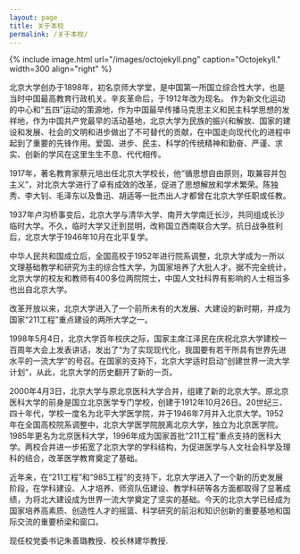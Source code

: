 ```yaml
---
layout: page
title: 关于本校
permalink: /关于本校/
---
```


{% include image.html url="/images/octojekyll.png" caption="Octojekyll." width=300 align="right" %}

北京大学创办于1898年，初名京师大学堂，是中国第一所国立综合性大学，也是当时中国最高教育行政机关。辛亥革命后，于1912年改为现名。 作为新文化运动的中心和“五四”运动的策源地，作为中国最早传播马克思主义和民主科学思想的发祥地，作为中国共产党最早的活动基地，北京大学为民族的振兴和解放、国家的建设和发展、社会的文明和进步做出了不可替代的贡献，在中国走向现代化的进程中起到了重要的先锋作用。爱国、进步、民主、科学的传统精神和勤奋、严谨、求实、创新的学风在这里生生不息、代代相传。

1917年，著名教育家蔡元培出任北京大学校长，他“循思想自由原则，取兼容并包主义”，对北京大学进行了卓有成效的改革，促进了思想解放和学术繁荣。陈独秀、李大钊、毛泽东以及鲁迅、胡适等一批杰出人才都曾在北京大学任职或任教。

1937年卢沟桥事变后，北京大学与清华大学、南开大学南迁长沙，共同组成长沙临时大学。不久，临时大学又迁到昆明，改称国立西南联合大学。抗日战争胜利后，北京大学于1946年10月在北平复学。

中华人民共和国成立后，全国高校于1952年进行院系调整，北京大学成为一所以文理基础教学和研究为主的综合性大学，为国家培养了大批人才。据不完全统计，北京大学的校友和教师有400多位两院院士，中国人文社科界有影响的人士相当多也出自北京大学。

改革开放以来，北京大学进入了一个前所未有的大发展、大建设的新时期，并成为国家“211工程”重点建设的两所大学之一。

1998年5月4日，北京大学百年校庆之际，国家主席江泽民在庆祝北京大学建校一百周年大会上发表讲话，发出了“为了实现现代化，我国要有若干所具有世界先进水平的一流大学”的号召。在国家的支持下，北京大学适时启动“创建世界一流大学计划”，从此，北京大学的历史翻开了新的一页。

2000年4月3日，北京大学与原北京医科大学合并，组建了新的北京大学。原北京医科大学的前身是国立北京医学专门学校，创建于1912年10月26日。20世纪三、四十年代，学校一度名为北平大学医学院，并于1946年7月并入北京大学。1952年在全国高校院系调整中，北京大学医学院脱离北京大学，独立为北京医学院。1985年更名为北京医科大学，1996年成为国家首批“211工程”重点支持的医科大学。两校合并进一步拓宽了北京大学的学科结构，为促进医学与人文社会科学及理科的结合，改革医学教育奠定了基础。

近年来，在“211工程”和“985工程”的支持下，北京大学进入了一个新的历史发展阶段，在学科建设、人才培养、师资队伍建设、教学科研等各方面都取得了显著成绩，为将北大建设成为世界一流大学奠定了坚实的基础。今天的北京大学已经成为国家培养高素质、创造性人才的摇篮、科学研究的前沿和知识创新的重要基地和国际交流的重要桥梁和窗口。

现任校党委书记朱善璐教授、校长林建华教授.

